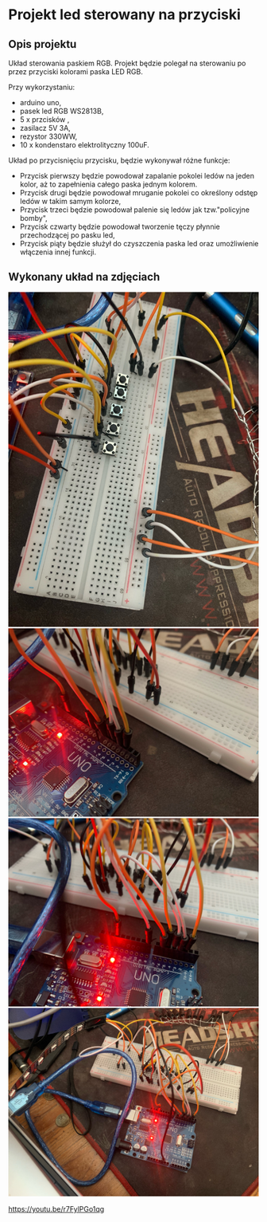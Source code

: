 #  Projekt led sterowany na przyciski
## Opis projektu
Układ sterowania paskiem RGB. Projekt będzie polegał na sterowaniu po przez przyciski kolorami paska LED RGB. 

Przy wykorzystaniu: 
- arduino uno, 
- pasek led RGB WS2813B, 
- 5 x przcisków ,
- zasilacz 5V 3A,
- rezystor 330WW,
- 10 x kondenstaro elektrolityczny 100uF.


Układ po przycisnięciu przycisku, będzie wykonywał różne funkcje:
- Przycisk pierwszy będzie powodował zapalanie pokolei ledów na jeden kolor, aż to zapełnienia całego paska jednym kolorem.
- Przycisk drugi będzie powodował mruganie pokolei co określony odstęp ledów w takim samym kolorze, 
- Przycisk trzeci będzie powodował palenie się ledów jak tzw."policyjne bomby",
- Przycisk czwarty będzie powodował tworzenie tęczy płynnie przechodzącej po pasku led,
- Przycisk piąty będzie służył do czyszczenia paska led oraz umożliwienie włączenia innej funkcji.

## Wykonany układ na zdjęciach
![Zdjęcie układu](image2.jpeg)
![Zdjęcie układu](image3.jpeg)
![Zdjęcie układu](image4.jpeg)
![Zdjęcie układu](image5.jpeg)


https://youtu.be/r7FylPGo1qg
